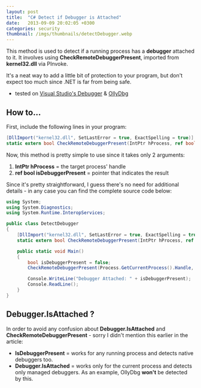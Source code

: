 ```yaml
---
layout: post
title:  "C# Detect if Debugger is Attached"
date:   2013-09-09 20:02:05 +0300
categories: security
thumbnail: /imgs/thumbnails/detectDebugger.webp
---
```


This method is used to detect if a running process has a **debugger** attached to it. It involves using **CheckRemoteDebuggerPresent**, imported from **kernel32.dll** via PInvoke.

It's a neat way to add a little bit of protection to your program, but don't expect too much since .NET is far from being safe.

* tested on <u>Visual Studio's Debugger</u> & <u>OllyDbg</u>

## How to...

First, include the following lines in your program:

```csharp
[DllImport("kernel32.dll", SetLastError = true, ExactSpelling = true)]
static extern bool CheckRemoteDebuggerPresent(IntPtr hProcess, ref bool isDebuggerPresent);
```

Now, this method is pretty simple to use since it takes only 2 arguments:

1.  **IntPtr hProcess** = the target process' handle
2.  **ref bool isDebuggerPresent** = pointer that indicates the result

Since it's pretty straightforward, I guess there's no need for additional details - in any case you can find the complete source code below:

```csharp
using System;
using System.Diagnostics;
using System.Runtime.InteropServices;

public class DetectDebugger
{
    [DllImport("kernel32.dll", SetLastError = true, ExactSpelling = true)]
    static extern bool CheckRemoteDebuggerPresent(IntPtr hProcess, ref bool isDebuggerPresent);

    public static void Main()
    {
        bool isDebuggerPresent = false;
        CheckRemoteDebuggerPresent(Process.GetCurrentProcess().Handle, ref isDebuggerPresent);

        Console.WriteLine("Debugger Attached: " + isDebuggerPresent);
        Console.ReadLine();
    }
}
```

## Debugger.IsAttached ?

In order to avoid any confusion about **Debugger.IsAttached** and **CheckRemoteDebuggerPresent** - sorry I didn't mention this earlier in the article:

*   **IsDebuggerPresent** = works for any running process and detects native debuggers too.
*   **Debugger.IsAttached** = works only for the current process and detects only managed debuggers. As an example, OllyDbg **won't** be detected by this.